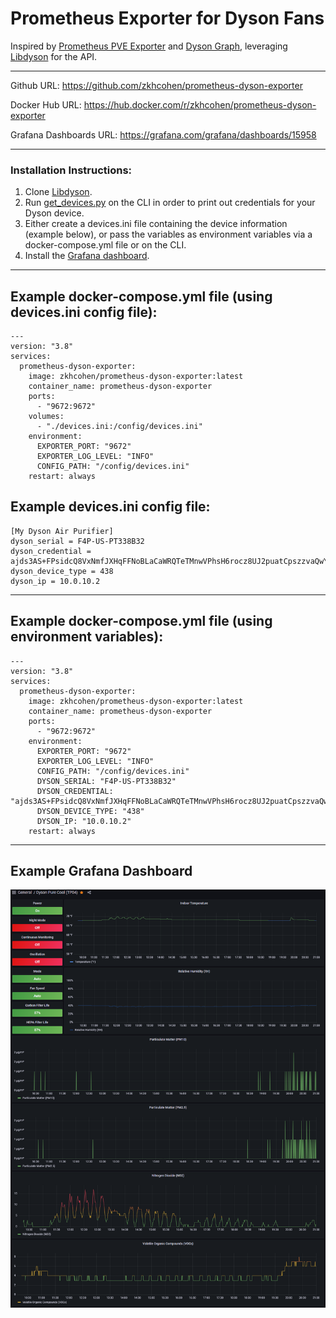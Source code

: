 # Prometheus Exporter for Dyson Fans

Inspired by [Prometheus PVE Exporter](https://github.com/prometheus-pve/prometheus-pve-exporter) and [Dyson Graph](https://github.com/williampiv/dyson-graph), leveraging [Libdyson](https://github.com/shenxn/libdyson) for the API.

---

Github URL: https://github.com/zkhcohen/prometheus-dyson-exporter

Docker Hub URL: https://hub.docker.com/r/zkhcohen/prometheus-dyson-exporter

Grafana Dashboards URL: https://grafana.com/grafana/dashboards/15958

---

### Installation Instructions:
1. Clone [Libdyson](https://github.com/shenxn/libdyson).
2. Run [get_devices.py](https://github.com/shenxn/libdyson/blob/main/get_devices.py) on the CLI in order to print out credentials for your Dyson device.
3. Either create a devices.ini file containing the device information (example below), or pass the variables as environment variables via a docker-compose.yml file or on the CLI.
4. Install the [Grafana dashboard](https://grafana.com/grafana/dashboards/15958).

---
## Example docker-compose.yml file (using devices.ini config file):
```
---
version: "3.8"
services:
  prometheus-dyson-exporter:
    image: zkhcohen/prometheus-dyson-exporter:latest
    container_name: prometheus-dyson-exporter
    ports:
      - "9672:9672"
    volumes:
      - "./devices.ini:/config/devices.ini"
    environment:
      EXPORTER_PORT: "9672"
      EXPORTER_LOG_LEVEL: "INFO"
      CONFIG_PATH: "/config/devices.ini"
    restart: always
```

## Example devices.ini config file:
```
[My Dyson Air Purifier]
dyson_serial = F4P-US-PT338B32
dyson_credential = ajds3AS+FPsidcQ8VxNmfJXHqFFNoBLaCaWRQTeTMnwVPhsH6rocz8UJ2puatCpszzvaQwYYL3mnsCqEgAGgc9X==
dyson_device_type = 438
dyson_ip = 10.0.10.2
```
---
## Example docker-compose.yml file (using environment variables):
```
---
version: "3.8"
services:
  prometheus-dyson-exporter:
    image: zkhcohen/prometheus-dyson-exporter:latest
    container_name: prometheus-dyson-exporter
    ports:
      - "9672:9672"
    environment:
      EXPORTER_PORT: "9672"
      EXPORTER_LOG_LEVEL: "INFO"
      CONFIG_PATH: "/config/devices.ini"
      DYSON_SERIAL: "F4P-US-PT338B32"
      DYSON_CREDENTIAL: "ajds3AS+FPsidcQ8VxNmfJXHqFFNoBLaCaWRQTeTMnwVPhsH6rocz8UJ2puatCpszzvaQwYYL3mnsCqEgAGgc9X=="
      DYSON_DEVICE_TYPE: "438"
      DYSON_IP: "10.0.10.2"
    restart: always
```
---
## Example Grafana Dashboard

![screenshot of grafana dashboard](grafana.png)
